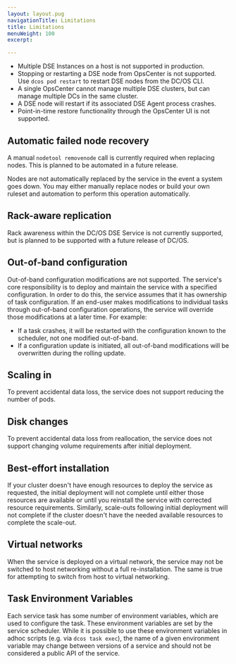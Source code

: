```yaml
---
layout: layout.pug
navigationTitle: Limitations
title: Limitations
menuWeight: 100
excerpt:

---
```


- Multiple DSE Instances on a host is not supported in production.
- Stopping or restarting a DSE node from OpsCenter is not supported. Use `dcos pod restart` to restart DSE nodes from the DC/OS CLI.
- A single OpsCenter cannot manage multiple DSE clusters, but can manage multiple DCs in the same cluster.
- A DSE node will restart if its associated DSE Agent process crashes.
- Point-in-time restore functionality through the OpsCenter UI is not supported.

## Automatic failed node recovery

A manual `nodetool removenode` call is currently required when replacing nodes. This is planned to be automated in a future release.

Nodes are not automatically replaced by the service in the event a system goes down. You may either manually replace nodes or build your own ruleset and automation to perform this operation automatically.

## Rack-aware replication

Rack awareness within the DC/OS DSE Service is not currently supported, but is planned to be supported with a future release of DC/OS.

## Out-of-band configuration

Out-of-band configuration modifications are not supported. The service's core responsibility is to deploy and maintain the service with a specified configuration. In order to do this, the service assumes that it has ownership of task configuration. If an end-user makes modifications to individual tasks through out-of-band configuration operations, the service will override those modifications at a later time. For example:
- If a task crashes, it will be restarted with the configuration known to the scheduler, not one modified out-of-band.
- If a configuration update is initiated, all out-of-band modifications will be overwritten during the rolling update.

## Scaling in

To prevent accidental data loss, the service does not support reducing the number of pods.

## Disk changes

To prevent accidental data loss from reallocation, the service does not support changing volume requirements after initial deployment.

## Best-effort installation

If your cluster doesn't have enough resources to deploy the service as requested, the initial deployment will not complete until either those resources are available or until you reinstall the service with corrected resource requirements. Similarly, scale-outs following initial deployment will not complete if the cluster doesn't have the needed available resources to complete the scale-out.

## Virtual networks

When the service is deployed on a virtual network, the service may not be switched to host networking without a full re-installation. The same is true for attempting to switch from host to virtual networking.

## Task Environment Variables

Each service task has some number of environment variables, which are used to configure the task. These environment variables are set by the service scheduler. While it is possible to use these environment variables in adhoc scripts (e.g. via `dcos task exec`), the name of a given environment variable may change between versions of a service and should not be considered a public API of the service.
